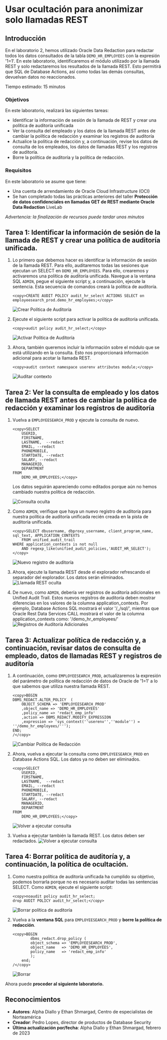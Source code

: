 # Usar ocultación para anonimizar solo llamadas REST

## Introducción

En el laboratorio 2, hemos utilizado Oracle Data Redaction para redactar todos los datos consultados de la tabla `DEMO_HR_EMPLOYEES` con la expresión '1=1'. En este laboratorio, identificaremos el módulo utilizado por la llamada REST y solo redactaremos los resultados de la llamada REST. Esto permitirá que SQL de Database Actions, así como todas las demás consultas, devuelvan datos no reaccionados.

Tiempo estimado: 15 minutos

### Objetivos

En este laboratorio, realizará las siguientes tareas:

*   Identificar la información de sesión de la llamada de REST y crear una política de auditoría unificada
*   Ver la consulta del empleado y los datos de la llamada REST antes de cambiar la política de redacción y examinar los registros de auditoría
*   Actualice la política de redacción y, a continuación, revise los datos de consulta de los empleados, los datos de llamadas REST y los registros de auditoría.
*   Borre la política de auditoría y la política de redacción.

### Requisitos

En este laboratorio se asume que tiene:

*   Una cuenta de arrendamiento de Oracle Cloud Infrastructure (OCI)
*   Se han completado todas las prácticas anteriores del taller **Protección de datos confidenciales en llamadas GET de REST mediante Oracle Data Redaction** LiveLab

_Advertencia: la finalización de recursos puede tardar unos minutos_

## Tarea 1: Identificar la información de sesión de la llamada de REST y crear una política de auditoría unificada.

1.  Lo primero que debemos hacer es identificar la información de sesión de la llamada REST. Para ello, auditaremos todas las sesiones que ejecutan un SELECT en `DEMO_HR_EMPLOYEES`. Para ello, crearemos y activaremos una política de auditoría unificada. Navegue a la ventana SQL `ADMIN`, pegue el siguiente script y, a continuación, ejecute la sentencia. Esta secuencia de comandos creará la política de auditoría.
    
        <copy>CREATE AUDIT POLICY audit_hr_select ACTIONS SELECT on employeesearch_prod.demo_hr_employees;</copy>   
        
    
    ![Crear Política de Auditoría](images/create-audit-policy.png)
    
2.  Ejecute el siguiente script para activar la política de auditoría unificada.
    
        <copy>audit policy audit_hr_select;</copy>   
        
    
    ![Activar Política de Auditoría](images/enable-audit-policy.png)
    
3.  Ahora, también queremos incluir la información sobre el módulo que se está utilizando en la consulta. Esto nos proporcionará información adicional para acotar la llamada REST.
    
        <copy>audit context namespace userenv attributes module;</copy>   
        
    
    ![Auditar contexto](images/audit-context.png)
    

## Tarea 2: Ver la consulta de empleado y los datos de llamada REST antes de cambiar la política de redacción y examinar los registros de auditoría

1.  Vuelva a `EMPLOYEESEARCH_PROD` y ejecute la consulta de nuevo.
    
        <copy>SELECT
            USERID,
            FIRSTNAME,   
            LASTNAME,  --redact
            EMAIL, --redact
            PHONEMOBILE,
            STARTDATE, --redact
            SALARY, --redact
            MANAGERID,
            DEPARTMENT
        FROM
            DEMO_HR_EMPLOYEES;</copy>   
        
    
    Los datos seguirán apareciendo como editados porque aún no hemos cambiado nuestra política de redacción.
    
    ![Consulta oculta](./images/redacted-qry.png)
    
2.  Como `ADMIN`, verifique que haya un nuevo registro de auditoría para nuestra política de auditoría unificada recién creada en la pista de auditoría unificada.
    
        <copy>SELECT dbusername, dbproxy_username, client_program_name, sql_text, APPLICATION_CONTEXTS
            FROM unified_audit_trail
        WHERE application_contexts is not null
            AND regexp_like(unified_audit_policies,'AUDIT_HR_SELECT');</copy>  
        
    
    ![Nuevo registro de auditoría](images/new-audit-rec.png)
    
3.  Ahora, ejecute la llamada REST desde el explorador refrescando el separador del explorador. Los datos serán eliminados. ![Llamada REST oculta](./images/redacted-call.png)
    
4.  De nuevo, como `ADMIN`, debería ver registros de auditoría adicionales en Unified Audit Trail. Estos nuevos registros de auditoría deben mostrar diferencias en los valores de la columna application\_contexts. Por ejemplo, Database Actions SQL mostrará el valor '/\_/sql/', mientras que Oracle Rest Data Services CALL mostrará el valor de la columna application\_contexts como: '/demo\_hr\_employees/' ![Registros de Auditoría Adicionales](images/add-audit-rec.png)
    

## Tarea 3: Actualizar política de redacción y, a continuación, revisar datos de consulta de empleado, datos de llamadas REST y registros de auditoría

1.  A continuación, como `EMPLOYEESEARCH_PROD`, actualizaremos la expresión del parámetro de política de redacción de datos de Oracle de '1=1' a lo que sabemos que utiliza nuestra llamada REST.
    
        <copy>BEGIN
        DBMS_REDACT.ALTER_POLICY  (
            OBJECT_SCHEMA => 'EMPLOYEESEARCH_PROD'
            ,object_name => 'DEMO_HR_EMPLOYEES'
            ,policy_name => 'redact_emp_info'
            ,action => DBMS_REDACT.MODIFY_EXPRESSION
            ,expression => 'sys_context(''userenv'',''module'') = ''/demo_hr_employees/''');
        END;
        /</copy> 
        
    
    ![Cambiar Política de Redacción](images/change-red-pol.png)
    
2.  Ahora, vuelva a ejecutar la consulta como `EMPLOYEESEARCH_PROD` en Database Actions SQL. Los datos ya no deben ser eliminados.
    
        <copy>SELECT
            USERID,
            FIRSTNAME,   
            LASTNAME,  --redact
            EMAIL, --redact
            PHONEMOBILE,
            STARTDATE, --redact
            SALARY, --redact
            MANAGERID,
            DEPARTMENT
        FROM
            DEMO_HR_EMPLOYEES;</copy>   
        
    
    ![Volver a ejecutar consulta](images/re-run-qry.png)
    
3.  Vuelva a ejecutar también la llamada REST. Los datos deben ser redactados. ![Volver a ejecutar consulta](./images/redacted-call.png)
    

## Tarea 4: Borrar política de auditoría y, a continuación, la política de ocultación.

1.  Como nuestra política de auditoría unificada ha cumplido su objetivo, podemos borrarla porque no es necesario auditar todas las sentencias SELECT. Como `ADMIN`, ejecute el siguiente script:
    
        <copy>noaudit policy audit_hr_select;
        drop AUDIT POLICY audit_hr_select;</copy>  
        
    
    ![Borrar política de auditoría](images/drop-aud-pol.png)
    
2.  Vuelva a la **ventana SQL** para `EMPLOYEESEARCH_PROD` y **borre la política de redacción**.
    
        <copy>BEGIN
                dbms_redact.drop_policy (
                object_schema => 'EMPLOYEESEARCH_PROD',
                object_name   => 'DEMO_HR_EMPLOYEES',
                policy_name   => 'redact_emp_info'
                );
            end;
        /</copy>   
        
    
    ![Borrar](images/drop.png)
    

Ahora puede **proceder al siguiente laboratorio.**

## Reconocimientos

*   **Autores**: Alpha Diallo y Ethan Shmargad, Centro de especialistas de Norteamérica
*   **Creador**: Pedro Lopes, director de productos de Database Security
*   **Última actualización por/fecha**: Alpha Diallo y Ethan Shmargad, febrero de 2023